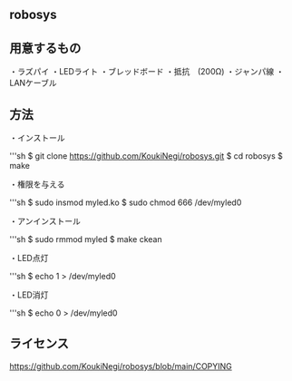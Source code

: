 ## robosys

## 用意するもの

・ラズパイ
・LEDライト
・ブレッドボード
・抵抗　(200Ω)
・ジャンパ線
・LANケーブル

## 方法

・インストール

'''sh
$ git clone https://github.com/KoukiNegi/robosys.git
$ cd robosys
$ make

・権限を与える

'''sh
$ sudo insmod myled.ko
$ sudo chmod 666 /dev/myled0

・アンインストール

'''sh
$ sudo rmmod myled
$ make ckean

・LED点灯

'''sh
$ echo 1 > /dev/myled0

・LED消灯

'''sh
$ echo 0 > /dev/myled0


## ライセンス
https://github.com/KoukiNegi/robosys/blob/main/COPYING
